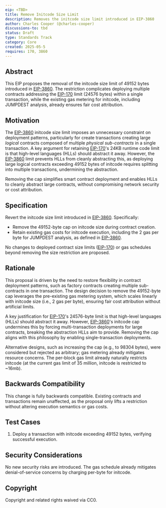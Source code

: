 ```yaml
---
eip: <TBD>
title: Remove Initcode Size Limit
description: Removes the initcode size limit introduced in EIP-3860
author: Charles Cooper (@charles-cooper)
discussions-to: tbd
status: Draft
type: Standards Track
category: Core
created: 2025-05-5
requires: 170, 3860
---
```


## Abstract
This EIP proposes the removal of the initcode size limit of 49152 bytes introduced in [EIP-3860](https://eips.ethereum.org/EIPS/eip-3860). The restriction complicates deploying multiple contracts addressing the [EIP-170](https://eips.ethereum.org/EIPS/eip-170) limit (24576 bytes) within a single transaction, while the existing gas metering for initcode, including JUMPDEST analysis, already ensures fair cost attribution.

## Motivation

The [EIP-3860](https://eips.ethereum.org/EIPS/eip-3860) initcode size limit imposes an unnecessary constraint on deployment patterns, particularly for create transactions creating large _logical_ contracts composed of multiple _physical sub-contracts_ in a single transaction.
A key argument for retaining [EIP-170](https://eips.ethereum.org/EIPS/eip-170)'s 24KB runtime code limit is that high-level languages (HLLs) should abstract it away.
However, the [EIP-3860](https://eips.ethereum.org/EIPS/eip-3860) limit prevents HLLs from cleanly abstracting this, as deploying large logical contracts exceeding 49152 bytes of initcode requires splitting into multiple transactions, undermining the abstraction.

Removing the cap simplifies smart contract deployment and enables HLLs to cleanly abstract large contracts, without compromising network security or cost attribution.

## Specification
Revert the initcode size limit introduced in [EIP-3860](https://eips.ethereum.org/EIPS/eip-3860). Specifically:
- Remove the 49152-byte cap on initcode size during contract creation.
- Retain existing gas costs for initcode execution, including the 2 gas per byte for JUMPDEST analysis, as defined in [EIP-3860](https://eips.ethereum.org/EIPS/eip-3860).

No changes to deployed contract size limits ([EIP-170](https://eips.ethereum.org/EIPS/eip-170)) or gas schedules beyond removing the size restriction are proposed.

## Rationale

This proposal is driven by the need to restore flexibility in contract deployment patterns, such as factory contracts creating multiple sub-contracts in one transaction. The design decision to remove the 49152-byte cap leverages the pre-existing gas metering system, which scales linearly with initcode size (i.e., 2 gas per byte), ensuring fair cost attribution without artificial limits.

A key justification for [EIP-170](https://eips.ethereum.org/EIPS/eip-170)'s 24576-byte limit is that high-level languages (HLLs) should abstract it away. However, [EIP-3860](https://eips.ethereum.org/EIPS/eip-3860)'s initcode cap undermines this by forcing multi-transaction deployments for large contracts, breaking the abstraction HLLs aim to provide. Removing the cap aligns with this philosophy by enabling single-transaction deployments.

Alternative designs, such as increasing the cap (e.g., to 98304 bytes), were considered but rejected as arbitrary; gas metering already mitigates resource concerns. The per-block gas limit already naturally restricts initcode (at the current gas limit of 35 million, initcode is restricted to ~16mb).


## Backwards Compatibility
This change is fully backwards compatible. Existing contracts and transactions remain unaffected, as the proposal only lifts a restriction without altering execution semantics or gas costs.

## Test Cases
1. Deploy a transaction with initcode exceeding 49152 bytes, verifying successful execution.

## Security Considerations
No new security risks are introduced. The gas schedule already mitigates denial-of-service concerns by charging per-byte for initcode.

## Copyright
Copyright and related rights waived via CC0.
